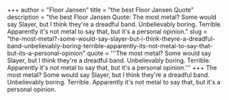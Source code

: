 +++
author = "Floor Jansen"
title = "the best Floor Jansen Quote"
description = "the best Floor Jansen Quote: The most metal? Some would say Slayer, but I think they're a dreadful band. Unbelievably boring. Terrible. Apparently it's not metal to say that, but it's a personal opinion."
slug = "the-most-metal?-some-would-say-slayer-but-i-think-theyre-a-dreadful-band-unbelievably-boring-terrible-apparently-its-not-metal-to-say-that-but-its-a-personal-opinion"
quote = '''The most metal? Some would say Slayer, but I think they're a dreadful band. Unbelievably boring. Terrible. Apparently it's not metal to say that, but it's a personal opinion.'''
+++
The most metal? Some would say Slayer, but I think they're a dreadful band. Unbelievably boring. Terrible. Apparently it's not metal to say that, but it's a personal opinion.
